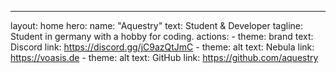 ---
layout: home
hero:
  name: "Aquestry"
  text: Student & Developer
  tagline: Student in germany with a hobby for coding.
  actions:
    - theme: brand
      text: Discord
      link: https://discord.gg/jC9azQtJmC
    - theme: alt
      text: Nebula
      link: https://voasis.de
    - theme: alt
      text: GitHub
      link: https://github.com/aquestry
